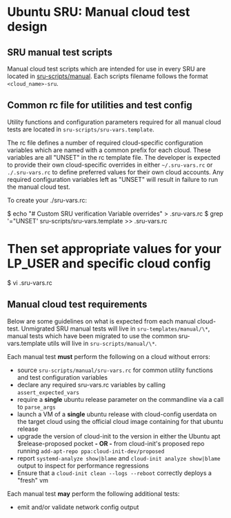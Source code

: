 # Ubuntu SRU: Manual cloud test design

## SRU manual test scripts

Manual cloud test scripts which are intended for use in every SRU are located in [sru-scripts/manual](../sru-scripts/manual). Each scripts filename follows the format `<cloud_name>-sru`.

## Common rc file for utilities and test config
Utility functions and configuration parameters required for all manual cloud tests are located in `sru-scripts/sru-vars.template`.

The rc file defines a number of required cloud-specific configuration variables which are named with a common prefix for each cloud. These variables are all "UNSET" in the rc template file. The developer is expected to provide their own cloud-specific overrides in either `~/.sru-vars.rc` or `./.sru-vars.rc` to define preferred values for their own cloud accounts.  Any required configuration variables left as "UNSET" will result in failure to run the manual cloud test.

To create your ./sru-vars.rc:

  $ echo "# Custom SRU verification Variable overrides" > .sru-vars.rc
  $ grep '="UNSET' sru-scripts/sru-vars.template >> .sru-vars.rc
  # Then set appropriate values for your LP_USER and specific cloud config
  $ vi .sru-vars.rc


## Manual cloud test requirements

Below are some guidelines on what is expected from each manual cloud-test.
Unmigrated SRU manual tests will live in `sru-templates/manual/\*`, manual tests
which have been migrated to use the common sru-vars.template utils will
live in `sru-scripts/manual/\*`.

Each manual test **must** perform the following on a cloud without errors:
  * source `sru-scripts/manual/sru-vars.rc` for common utility functions and
    test configuration variables
  * declare any required sru-vars.rc variables by calling `assert_expected_vars`
  * require a **single** ubuntu release parameter on the commandline via a call
    to `parse_args`
  * launch a VM of a **single** ubuntu release with cloud-config userdata on
    the target cloud using the official cloud image containing for that
    ubuntu release
  * upgrade the version of cloud-init to the version in either the
    Ubuntu apt $release-proposed pocket **- OR -**  from cloud-init's proposed
    repo running `add-apt-repo ppa:cloud-init-dev/proposed`
  * report `systemd-analyze show|blame` and `cloud-init analyze show|blame`
    output to inspect for performance regressions
  * Ensure that a `cloud-init clean --logs --reboot` correctly deploys a "fresh"
    vm

Each manual test **may** perform the following additional tests:
  * emit and/or validate network config output
